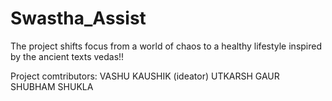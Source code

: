 # Swastha_Assist

The project shifts focus from a world of chaos to a healthy lifestyle inspired by the ancient texts vedas!!








Project comtributors:
VASHU KAUSHIK (ideator)
UTKARSH GAUR 
SHUBHAM SHUKLA
